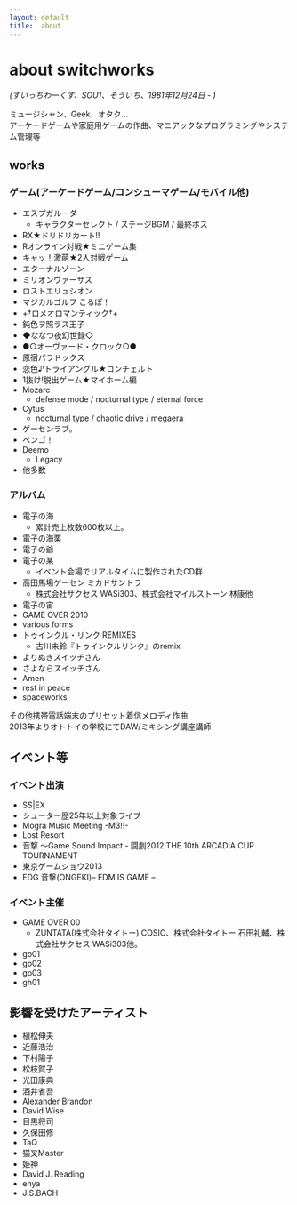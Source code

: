 ```yaml
---
layout: default
title:  about
---
```

# about switchworks
*(すいっちわーくす、SOU1、そういち、1981年12月24日 - )*  

ミュージシャン、Geek、オタク...  
アーケードゲームや家庭用ゲームの作曲、マニアックなプログラミングやシステム管理等

## works
### ゲーム(アーケードゲーム/コンシューマゲーム/モバイル他)
- エスプガルーダ
  - キャラクターセレクト / ステージBGM / 最終ボス
- RX★ドリドリカート!!
- Rオンライン対戦★ミニゲーム集
- キャッ！激萌★2人対戦ゲーム
- エターナルゾーン
- ミリオンヴァーサス
- ロストエリュシオン
- マジカルゴルフ こるぽ！
- +†ロメオロマンティック†+
- 鈍色ヲ照ラス王子
- ◆ななつ夜幻世録◇
- ●○オーヴァード・クロック○●
- 原宿パラドックス
- 恋色♪トライアングル★コンチェルト
- 1抜け!脱出ゲーム★マイホーム編
- Mozarc
  - defense mode / nocturnal type / eternal force
- Cytus
  - nocturnal type / chaotic drive / megaera
- ゲーセンラブ。
- ペンゴ！
- Deemo
  - Legacy
- 他多数

### アルバム
- 電子の海
  - 累計売上枚数600枚以上。
- 電子の海栗
- 電子の爺
- 電子の某
  - イベント会場でリアルタイムに製作されたCD群
- 高田馬場ゲーセン ミカドサントラ
  - 株式会社サクセス WASi303、株式会社マイルストーン 林康他
- 電子の宙
- GAME OVER 2010
- various forms
- トゥインクル・リンク REMIXES
  - 古川未鈴『トゥインクルリンク』のremix
- よりぬきスイッチさん
- さよならスイッチさん
- Amen
- rest in peace
- spaceworks

その他携帯電話端末のプリセット着信メロディ作曲  
2013年よりオトトイの学校にてDAW/ミキシング講座講師

## イベント等
### イベント出演
- SS|EX
- シューター歴25年以上対象ライブ
- Mogra Music Meeting -M3!!-
- Lost Resort
- 音撃 ～Game Sound Impact - 闘劇2012 THE 10th ARCADIA CUP TOURNAMENT
- 東京ゲームショウ2013
- EDG 音撃(ONGEKI)– EDM IS GAME –
### イベント主催
- GAME OVER 00
  - ZUNTATA(株式会社タイトー) COSIO、株式会社タイトー 石田礼輔、株式会社サクセス WASi303他。
- go01
- go02
- go03
- gh01

## 影響を受けたアーティスト
- 植松伸夫
- 近藤浩治
- 下村陽子
- 松枝賀子
- 光田康典
- 酒井省吾
- Alexander Brandon
- David Wise
- 目黒将司
- 久保田修
- TaQ
- 猫叉Master
- 姫神
- David J. Reading
- enya
- J.S.BACH
